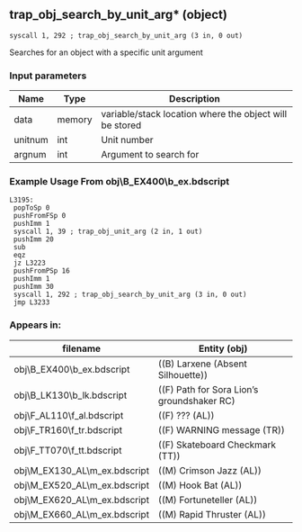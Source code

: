 ## trap_obj_search_by_unit_arg* (object)

`syscall 1, 292 ; trap_obj_search_by_unit_arg (3 in, 0 out)`

Searches for an object with a specific unit argument

### Input parameters
| Name | Type | Description
|------|------|------------
| data   | memory   | variable/stack location where the object will be stored
| unitnum   | int   | Unit number
| argnum   | int   | Argument to search for


### Example Usage From obj\B_EX400\b_ex.bdscript
```plaintext
L3195:
 popToSp 0
 pushFromFSp 0
 pushImm 1
 syscall 1, 39 ; trap_obj_unit_arg (2 in, 1 out)
 pushImm 20
 sub 
 eqz 
 jz L3223
 pushFromPSp 16
 pushImm 1
 pushImm 30
 syscall 1, 292 ; trap_obj_search_by_unit_arg (3 in, 0 out)
 jmp L3233
```


### Appears in:
| filename | Entity (obj)
|----------|-------------
| obj\B_EX400\b_ex.bdscript       | ((B) Larxene (Absent Silhouette))          
| obj\B_LK130\b_lk.bdscript       | ((F) Path for Sora Lion’s groundshaker RC)          
| obj\F_AL110\f_al.bdscript       | ((F) ??? (AL))          
| obj\F_TR160\f_tr.bdscript       | ((F) WARNING message (TR))          
| obj\F_TT070\f_tt.bdscript       | ((F) Skateboard Checkmark (TT))          
| obj\M_EX130_AL\m_ex.bdscript       | ((M) Crimson Jazz (AL))          
| obj\M_EX520_AL\m_ex.bdscript       | ((M) Hook Bat (AL))          
| obj\M_EX620_AL\m_ex.bdscript       | ((M) Fortuneteller (AL))          
| obj\M_EX660_AL\m_ex.bdscript       | ((M) Rapid Thruster (AL))          



